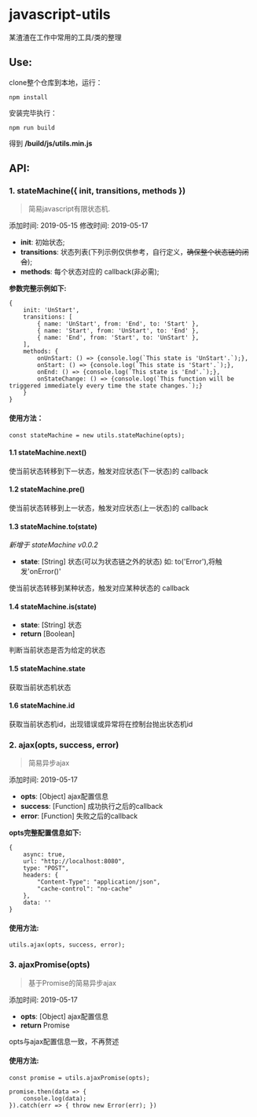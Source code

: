 # javascript-utils
某渣渣在工作中常用的工具/类的整理

## Use:

clone整个仓库到本地，运行：
```
npm install
```
安装完毕执行：
```
npm run build
```
得到 **/build/js/utils.min.js**

## API:

### 1. stateMachine({ init, transitions, methods })

> 简易javascript有限状态机.
   
添加时间: 2019-05-15
修改时间: 2019-05-17

- **init**: 初始状态;
- **transitions**: 状态列表(下列示例仅供参考，自行定义，~~确保整个状态链的闭合~~);
- **methods**: 每个状态对应的 callback(非必需);

**参数完整示例如下:**
```
{
    init: 'UnStart',
    transitions: [
        { name: 'UnStart', from: 'End', to: 'Start' },
        { name: 'Start', from: 'UnStart', to: 'End' },
        { name: 'End', from: 'Start', to: 'UnStart' },
    ],
    methods: {
        onUnStart: () => {console.log(`This state is 'UnStart'.`);},
        onStart: () => {console.log(`This state is 'Start'.`);},
        onEnd: () => {console.log(`This state is 'End'.`);},
        onStateChange: () => {console.log(`This function will be triggered immediately every time the state changes.`);}
    }
}
```

#### 使用方法：

```
const stateMachine = new utils.stateMachine(opts);
```

#### 1.1 stateMachine.next()

使当前状态转移到下一状态，触发对应状态(下一状态)的 callback

#### 1.2 stateMachine.pre()

使当前状态转移到上一状态，触发对应状态(上一状态)的 callback

#### 1.3 stateMachine.to(state)

*新增于 stateMachine v0.0.2*

- **state**: [String] 状态(可以为状态链之外的状态) 如: to('Error'),将触发'onError()'

使当前状态转移到某种状态，触发对应某种状态的 callback

#### 1.4 stateMachine.is(state)

- **state**: [String] 状态
- **return** [Boolean]

判断当前状态是否为给定的状态

#### 1.5 stateMachine.state

获取当前状态机状态

#### 1.6 stateMachine.id

获取当前状态机id，出现错误或异常将在控制台抛出状态机id


### 2. ajax(opts, success, error)

> 简易异步ajax

添加时间: 2019-05-17

- **opts**: [Object] ajax配置信息
- **success**: [Function] 成功执行之后的callback
- **error**: [Function] 失败之后的callback
  
**opts完整配置信息如下:**
```
{
    async: true,
    url: "http://localhost:8080",
    type: "POST",
    headers: {
        "Content-Type": "application/json",
        "cache-control": "no-cache"
    },
    data: ''
}
```

#### 使用方法:
```
utils.ajax(opts, success, error);
```

### 3. ajaxPromise(opts)

> 基于Promise的简易异步ajax

添加时间: 2019-05-17

- **opts**: [Object] ajax配置信息
- **return** Promise
  
opts与ajax配置信息一致，不再赘述

#### 使用方法:
```
const promise = utils.ajaxPromise(opts);

promise.then(data => {
    console.log(data);
}).catch(err => { throw new Error(err); })
```
